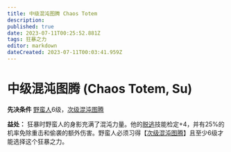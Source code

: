 ```yaml
---
title: 中级混沌图腾 Chaos Totem
description: 
published: true
date: 2023-07-11T00:25:52.881Z
tags: 狂暴之力
editor: markdown
dateCreated: 2023-07-11T00:03:41.959Z
---
```


# 中级混沌图腾 (Chaos Totem, Su)

**先决条件** [野蛮人](/野蛮人)6级，[次级混沌图腾](/狂暴之力/次级混沌图腾)

**益处：** 狂暴时野蛮人的身影充满了混沌力量。他的[脱逃](/技能/脱逃)技能检定+4，并有25%的机率免除重击和偷袭的额外伤害。野蛮人必须习得【[次级混沌图腾](/狂暴之力/次级混沌图腾)】且至少6级才能选择这个狂暴之力。
